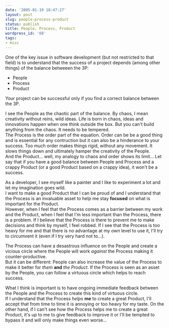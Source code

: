 ```yaml
---
date: '2005-01-19 18:47:27'
layout: post
slug: people-process-product
status: publish
title: People, Process, Product
wordpress_id: '68'
tags:
- misc
---
```


<p>One of the key issue in software development (but not restricted to that field) is to understand that the success of a project depends (among other things) of the balance betweeen the 3P:</p>
<ul>
  <li>People</li>
  <li>Process</li>
  <li>Product</li>
</ul>
<p>
Your project can be successful only if you find a correct balance between the 3P.
</p>
<p>
I see the People as the chaotic part of the balance. By chaos, I mean creativity without reins, wild ideas. Life is born in chaos, ideas and innovations happen when one think outside the box. But you can't build anything from the chaos. It needs to be tempered.<br />
The Process is the order part of the equation. Order can be be a good thing and is essential for any contruction but it can also be a hinderance to your success. Too much order makes things rigid, without any movement. It slows things down and ultimately hamper the creativity of the People.<br />
And the Product... well, my analogy to chaos and order shows its limit... Let say that if you have a good balance between People and Process and a crappy Product (or a good Product based on a crappy idea), it won't be a success.</p>

<p>
As a developer, I see myself like a <a href"http://www.paulgraham.com/hp.html">painter</a> and I like to experiment a lot and let my imagination goes wild.<br />
I want to make a good Product that I can be proud of and I understand that the Process is an invaluable asset to help me stay <strong>focused</strong> on what is important for the Product.<br />
However, when I feel that the Process comes as a barrier between my work and the Product, when I feel that I'm less important than the Process, there is a problem.
If I believe that the Process is there to prevent me to make decisions and think by myself, I feel robbed. If I see that the Process is too heavy for me and that there is no advantage at my <em>own</em> level to use it, I'll try to circumvent it (even if I try very hard not to...).</p>
<p>The Process can have a desastrous influence on the People and create a vicious circle where the People will work <em>against</em> the Process making it counter-productive.<br />
But it can be different: People can also increase the value of the Process to make it better for <em>them</em> <strong>and</strong> <em>the Product</em>. If the Process is seen as an asset by the People, you can follow a virtuous circle which helps to reach success.</p>
<p>
What I think is important is to have ongoing immediate feedback between the People and the Process to create this kind of virtuous circle.<br />
If I understand that the Process <em>helps</em> <strong>me</strong> to create a great Product, I'll accept that from time to time it is annoying or too heavy for my taste. On the other hand, if I can't see how the Process helps me to create a great Product, it's up to me to give feedback to improve it or I'll be tempted to bypass it and will only make things even worse...
</p>
